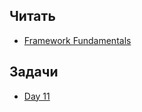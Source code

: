 ## Читать
- [Framework Fundamentals](https://github.com/EPM-RD-NETLAB/.NET-Framework-modules/tree/master/M7.%20Framework%20Fundamentals)

## Задачи 
- [Day 11](https://github.com/AnzhelikaKravchuk/Training.-Spring-2018/tree/master/Day%2011)
